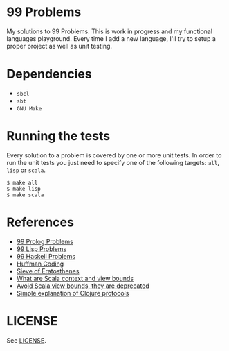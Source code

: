 # 99 Problems

My solutions to 99 Problems. This is work in progress and my functional languages playground. Every time I add a new language, I'll try to setup a proper project as well as unit testing.

# Dependencies

- `sbcl`
- `sbt`
- `GNU Make`

# Running the tests

Every solution to a problem is covered by one or more unit tests. In order to run the unit tests you just need to specify one of the following targets: `all`, `lisp` or `scala`.

```
$ make all
$ make lisp
$ make scala
```

# References

- [99 Prolog Problems](https://sites.google.com/site/prologsite/prolog-problems)
- [99 Lisp Problems](https://www.ic.unicamp.br/~meidanis/courses/mc336/2006s2/funcional/L-99_Ninety-Nine_Lisp_Problems.html)
- [99 Haskell Problems](https://wiki.haskell.org/H-99:_Ninety-Nine_Haskell_Problems)
- [Huffman Coding](https://en.wikipedia.org/wiki/Huffman_coding)
- [Sieve of Eratosthenes](https://en.wikipedia.org/wiki/Sieve_of_Eratosthenes)
- [What are Scala context and view bounds](https://stackoverflow.com/questions/4465948/what-are-scala-context-and-view-bounds/4467012)
- [Avoid Scala view bounds, they are deprecated](https://github.com/scala/scala/pull/2909)
- [Simple explanation of Clojure protocols](https://stackoverflow.com/questions/4509782/simple-explanation-of-clojure-protocols/4513556#4513556)

# LICENSE

See [LICENSE](https://github.com/csixteen/99Problems/blob/master/LICENSE).

